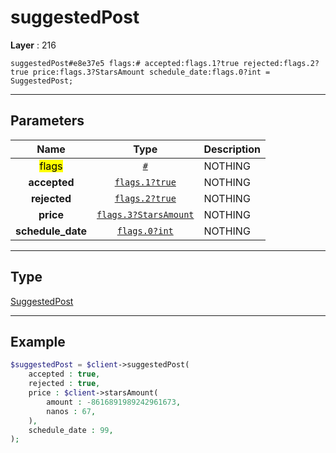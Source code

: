 # suggestedPost

**Layer** : 216

```tl
suggestedPost#e8e37e5 flags:# accepted:flags.1?true rejected:flags.2?true price:flags.3?StarsAmount schedule_date:flags.0?int = SuggestedPost;
```

---

## Parameters

| Name | Type | Description |
| :---: | :---: | :--- |
| <mark>flags</mark> | [`#`](type/#) | NOTHING |
| **accepted** | [`flags.1?true`](type/true) | NOTHING |
| **rejected** | [`flags.2?true`](type/true) | NOTHING |
| **price** | [`flags.3?StarsAmount`](type/StarsAmount) | NOTHING |
| **schedule_date** | [`flags.0?int`](type/int) | NOTHING |

---

## Type

[SuggestedPost](type/SuggestedPost)

---

## Example

```php
$suggestedPost = $client->suggestedPost(
	accepted : true,
	rejected : true,
	price : $client->starsAmount(
		amount : -8616891989242961673,
		nanos : 67,
	),
	schedule_date : 99,
);
```